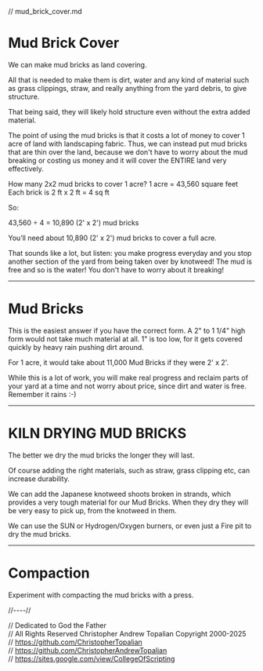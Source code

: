 // mud_brick_cover.md

# Mud Brick Cover
We can make mud bricks as land covering.

All that is needed to make them is dirt, water and any kind of material such as grass clippings, straw, and really anything from the yard debris, to give structure.

That being said, they will likely hold structure even without the extra added material.

The point of using the mud bricks is that it costs a lot of money to cover 1 acre of land with landscaping fabric.
Thus, we can instead put mud bricks that are thin over the land, because we don't have to worry about the mud breaking or costing us money and it will cover the ENTIRE land very effectively.

How many 2x2 mud bricks to cover 1 acre?
1 acre = 43,560 square feet
Each brick is 2 ft x 2 ft = 4 sq ft

So:

43,560 ÷ 4 = 10,890 (2' x 2') mud bricks

You’ll need about 10,890 (2' x 2') mud bricks to cover a full acre.

That sounds like a lot, but listen: you make progress everyday and you stop another section of the yard from being taken over by knotweed! The mud is free and so is the water! You don't have to worry about it breaking!

---

# Mud Bricks
This is the easiest answer if you have the correct form. A 2" to 1 1/4" high form would not take much material at all. 1" is too low, for it gets covered quickly by heavy rain pushing dirt around.

For 1 acre, it would take about 11,000 Mud Bricks if they were 2' x 2'.

While this is a lot of work, you will make real progress and reclaim parts of your yard at a time and not worry about price, since dirt and water is free. Remember it rains :-)

---

# KILN DRYING MUD BRICKS
The better we dry the mud bricks the longer they will last.

Of course adding the right materials, such as straw, grass clipping etc, can increase durability.

We can add the Japanese knotweed shoots broken in strands, which provides a very tough material for our Mud Bricks. When they dry they will be very easy to pick up, from the knotweed in them.

We can use the SUN or Hydrogen/Oxygen burners, or even just a Fire pit to dry the mud bricks.

---

# Compaction
Experiment with compacting the mud bricks with a press.

//----//

// Dedicated to God the Father  
// All Rights Reserved Christopher Andrew Topalian Copyright 2000-2025  
// https://github.com/ChristopherTopalian  
// https://github.com/ChristopherAndrewTopalian  
// https://sites.google.com/view/CollegeOfScripting

